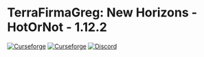 # TerraFirmaGreg: New Horizons - HotOrNot - 1.12.2

[![Curseforge](http://cf.way2muchnoise.eu/full_561765_downloads.svg)](https://www.curseforge.com/minecraft/mc-mods/tfg-mod)  [![Curseforge](http://cf.way2muchnoise.eu/versions/For%20MC_terrafirmagreg_all.svg)](https://www.curseforge.com/minecraft/mc-mods/tfg-mod) <a title="Вступайте в наш Дискорд!" href="https://discord.gg/TZx8Cfr"><img src="https://img.shields.io/discord/400913133620822016?label=TFG%3ANH%20Discord&logo=Discord" alt="Discord"/></a>
